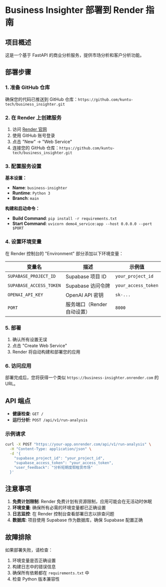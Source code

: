 # Business Insighter 部署到 Render 指南

## 项目概述
这是一个基于 FastAPI 的商业分析服务，提供市场分析和客户分析功能。

## 部署步骤

### 1. 准备 GitHub 仓库
确保您的代码已推送到 GitHub 仓库：`https://github.com/kuntu-tech/business_insighter.git`

### 2. 在 Render 上创建服务

1. 访问 [Render 官网](https://render.com/)
2. 使用 GitHub 账号登录
3. 点击 "New" -> "Web Service"
4. 连接您的 GitHub 仓库：`https://github.com/kuntu-tech/business_insighter.git`

### 3. 配置服务设置

**基本设置：**
- **Name**: `business-insighter`
- **Runtime**: `Python 3`
- **Branch**: `main`

**构建和启动命令：**
- **Build Command**: `pip install -r requirements.txt`
- **Start Command**: `uvicorn demo4_service:app --host 0.0.0.0 --port $PORT`

### 4. 设置环境变量

在 Render 控制台的 "Environment" 部分添加以下环境变量：

| 变量名 | 描述 | 示例值 |
|--------|------|--------|
| `SUPABASE_PROJECT_ID` | Supabase 项目 ID | `your_project_id` |
| `SUPABASE_ACCESS_TOKEN` | Supabase 访问令牌 | `your_access_token` |
| `OPENAI_API_KEY` | OpenAI API 密钥 | `sk-...` |
| `PORT` | 服务端口（Render 自动设置） | `8000` |

### 5. 部署

1. 确认所有设置无误
2. 点击 "Create Web Service"
3. Render 将自动构建和部署您的应用

### 6. 访问应用

部署完成后，您将获得一个类似 `https://business-insighter.onrender.com` 的 URL。

## API 端点

- **健康检查**: `GET /`
- **运行分析**: `POST /api/v1/run-analysis`

### 示例请求

```bash
curl -X POST "https://your-app.onrender.com/api/v1/run-analysis" \
  -H "Content-Type: application/json" \
  -d '{
    "supabase_project_id": "your_project_id",
    "supabase_access_token": "your_access_token",
    "user_feedback": "分析短期度假租赁市场"
  }'
```

## 注意事项

1. **免费计划限制**: Render 免费计划有资源限制，应用可能会在无活动时休眠
2. **环境变量**: 确保所有必需的环境变量都已正确设置
3. **日志监控**: 在 Render 控制台查看部署日志以排查问题
4. **数据库**: 项目使用 Supabase 作为数据库，确保 Supabase 配置正确

## 故障排除

如果部署失败，请检查：
1. 环境变量是否正确设置
2. 构建日志中的错误信息
3. 确保所有依赖都在 `requirements.txt` 中
4. 检查 Python 版本兼容性
